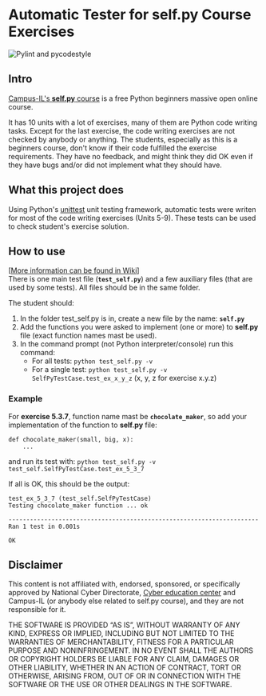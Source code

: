 # Automatic Tester for self.py Course Exercises

![Pylint and pycodestyle](https://github.com/izmirli/self.py_tester/workflows/Pylint%20and%20pycodestyle/badge.svg)

## Intro
[Campus-IL's **self.py** course](https://campus.gov.il/course/course-v1-cs-gov_cs_selfpy101/) is a free Python beginners massive open online course.

It has 10 units with a lot of exercises, many of them are Python code writing tasks. Except for the last exercise, the code writing exercises are not checked by anybody or anything. The students, especially as this is a beginners course, don't know if their code fulfilled the exercise requirements. They have no feedback, and might think they did OK even if they have bugs and/or did not implement what they should have.

## What this project does
Using Python's [unittest](https://docs.python.org/3/library/unittest.html) unit testing framework, automatic tests were writen for most of the code writing exercises (Units 5-9). These tests can be used to check student's exercise solution.

## How to use
[[More information can be found in Wiki](https://github.com/izmirli/self.py_tester/wiki/Usage)]  
There is one main test file (**`test_self.py`**) and a few auxiliary files (that are used by some tests). All files should be in the same folder.

The student should:
1. In the folder test_self.py is in, create a new file by the name: **`self.py`**
1. Add the functions you were asked to implement (one or more) to **self.py** file (exact function names mast be used).
1. In the command prompt (not Python interpreter/console) run this command:
   * For all tests: `python test_self.py -v`
   * For a single test: `python test_self.py -v SelfPyTestCase.test_ex_x_y_z` (x, y, z for exercise x.y.z)

### Example
For **exercise 5.3.7**, function name mast be **`chocolate_maker`**, so add your implementation of the function to **self.py** file:
```
def chocolate_maker(small, big, x):
    ...
```
and run its test with: `python test_self.py -v test_self.SelfPyTestCase.test_ex_5_3_7`

If all is OK, this should be the output:
```
test_ex_5_3_7 (test_self.SelfPyTestCase)
Testing chocolate_maker function ... ok

----------------------------------------------------------------------
Ran 1 test in 0.001s

OK
```

## Disclaimer
This content is not affiliated with, endorsed, sponsored, or specifically approved by National Cyber Directorate, [Cyber education center](https://cyber.org.il/) and Campus-IL (or anybody else related to self.py course), and they are not responsible for it.

THE SOFTWARE IS PROVIDED “AS IS”, WITHOUT WARRANTY OF ANY KIND, EXPRESS OR IMPLIED, INCLUDING BUT NOT LIMITED TO THE WARRANTIES OF MERCHANTABILITY, FITNESS FOR A PARTICULAR PURPOSE AND NONINFRINGEMENT. IN NO EVENT SHALL THE AUTHORS OR COPYRIGHT HOLDERS BE LIABLE FOR ANY CLAIM, DAMAGES OR OTHER LIABILITY, WHETHER IN AN ACTION OF CONTRACT, TORT OR OTHERWISE, ARISING FROM, OUT OF OR IN CONNECTION WITH THE SOFTWARE OR THE USE OR OTHER DEALINGS IN THE SOFTWARE.

